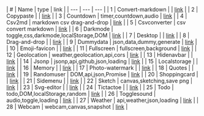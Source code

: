 | # | Name | type | link |
| --- | --- | --- |
| 1 | Convert-markdown |  | [link](docs/convert-markdown) |
| 2 | Copypaste |  | [link](docs/copypaste) |
| 3 | Countdown | timer,countdown,audio | [link](docs/countdown) |
| 4 | Csv2md | markdown csv drag-and-drop | [link](docs/csv2md) |
| 5 | Csvconverter | csv convert markdown | [link](docs/csvconverter) |
| 6 | Darkmode | toggle,css,darkmode,localStorage,DOM | [link](docs/darkmode) |
| 7 | Desktop |  | [link](docs/desktop) |
| 8 | Drag-and-drop |  | [link](docs/drag-and-drop) |
| 9 | Dummydata | json,data,dummy,generate | [link](docs/dummydata) |
| 10 | Emoji-favicon |  | [link](docs/emoji-favicon) |
| 11 | Fullscreen | fullscreen,background | [link](docs/fullscreen) |
| 12 | Geolocation | weather,geolocation,api,cors | [link](docs/geolocation) |
| 13 | Hidenavbar |  | [link](docs/hidenavbar) |
| 14 | Jsonp | jsonp,api,github,json,loading | [link](docs/jsonp) |
| 15 | Localstorage |  | [link](docs/localstorage) |
| 16 | Memory |  | [link](docs/memory) |
| 17 | Photo-watermark |  | [link](docs/photo-watermark) |
| 18 | Quotes |  | [link](docs/quotes) |
| 19 | Randomuser | DOM,api,json,Promise | [link](docs/randomuser) |
| 20 | Shoppingcard |  | [link](docs/shoppingcard) |
| 21 | Sidemenu |  | [link](docs/sidemenu) |
| 22 | Sketch | canvas,sketching,save png | [link](docs/sketch) |
| 23 | Svg-editor |  | [link](docs/svg-editor) |
| 24 | Tictactoe |  | [link](docs/tictactoe) |
| 25 | Todo | todo,DOM,localStorage,random | [link](docs/todo) |
| 26 | Togglesound | audio,toggle,loading | [link](docs/togglesound) |
| 27 | Weather | api,weather,json,loading | [link](docs/weather) |
| 28 | Webcam | webcam,canvas,snapshot | [link](docs/webcam) |
